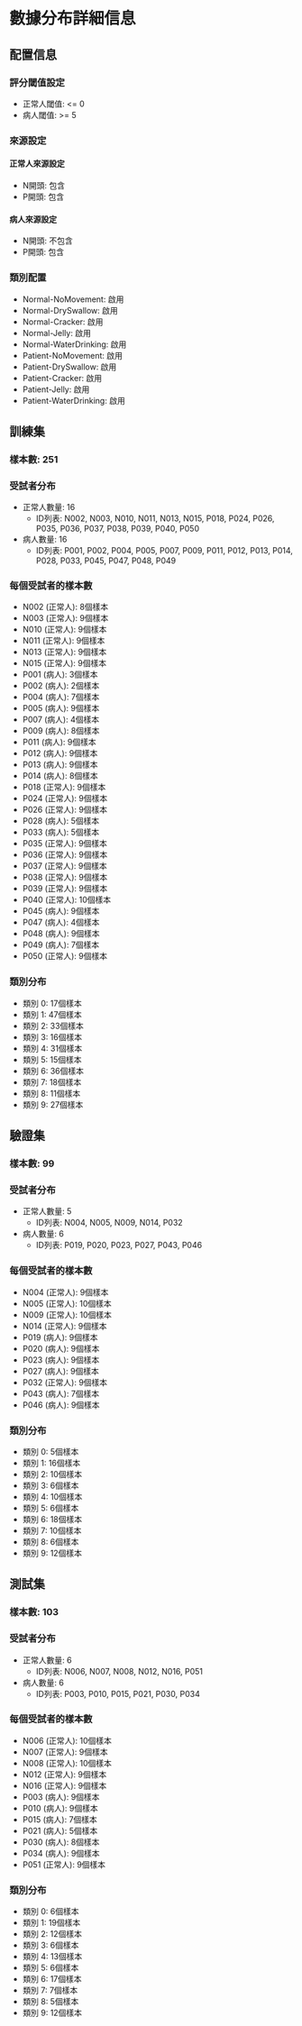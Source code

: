 # 數據分布詳細信息

## 配置信息

### 評分閾值設定
- 正常人閾值: <= 0
- 病人閾值: >= 5

### 來源設定
#### 正常人來源設定
- N開頭: 包含
- P開頭: 包含

#### 病人來源設定
- N開頭: 不包含
- P開頭: 包含

### 類別配置
- Normal-NoMovement: 啟用
- Normal-DrySwallow: 啟用
- Normal-Cracker: 啟用
- Normal-Jelly: 啟用
- Normal-WaterDrinking: 啟用
- Patient-NoMovement: 啟用
- Patient-DrySwallow: 啟用
- Patient-Cracker: 啟用
- Patient-Jelly: 啟用
- Patient-WaterDrinking: 啟用

## 訓練集

### 樣本數: 251

### 受試者分布
- 正常人數量: 16
  - ID列表: N002, N003, N010, N011, N013, N015, P018, P024, P026, P035, P036, P037, P038, P039, P040, P050
- 病人數量: 16
  - ID列表: P001, P002, P004, P005, P007, P009, P011, P012, P013, P014, P028, P033, P045, P047, P048, P049

### 每個受試者的樣本數
- N002 (正常人): 8個樣本
- N003 (正常人): 9個樣本
- N010 (正常人): 9個樣本
- N011 (正常人): 9個樣本
- N013 (正常人): 9個樣本
- N015 (正常人): 9個樣本
- P001 (病人): 3個樣本
- P002 (病人): 2個樣本
- P004 (病人): 7個樣本
- P005 (病人): 9個樣本
- P007 (病人): 4個樣本
- P009 (病人): 8個樣本
- P011 (病人): 9個樣本
- P012 (病人): 9個樣本
- P013 (病人): 9個樣本
- P014 (病人): 8個樣本
- P018 (正常人): 9個樣本
- P024 (正常人): 9個樣本
- P026 (正常人): 9個樣本
- P028 (病人): 5個樣本
- P033 (病人): 5個樣本
- P035 (正常人): 9個樣本
- P036 (正常人): 9個樣本
- P037 (正常人): 9個樣本
- P038 (正常人): 9個樣本
- P039 (正常人): 9個樣本
- P040 (正常人): 10個樣本
- P045 (病人): 9個樣本
- P047 (病人): 4個樣本
- P048 (病人): 9個樣本
- P049 (病人): 7個樣本
- P050 (正常人): 9個樣本

### 類別分布
- 類別 0: 17個樣本
- 類別 1: 47個樣本
- 類別 2: 33個樣本
- 類別 3: 16個樣本
- 類別 4: 31個樣本
- 類別 5: 15個樣本
- 類別 6: 36個樣本
- 類別 7: 18個樣本
- 類別 8: 11個樣本
- 類別 9: 27個樣本

## 驗證集

### 樣本數: 99

### 受試者分布
- 正常人數量: 5
  - ID列表: N004, N005, N009, N014, P032
- 病人數量: 6
  - ID列表: P019, P020, P023, P027, P043, P046

### 每個受試者的樣本數
- N004 (正常人): 9個樣本
- N005 (正常人): 10個樣本
- N009 (正常人): 10個樣本
- N014 (正常人): 9個樣本
- P019 (病人): 9個樣本
- P020 (病人): 9個樣本
- P023 (病人): 9個樣本
- P027 (病人): 9個樣本
- P032 (正常人): 9個樣本
- P043 (病人): 7個樣本
- P046 (病人): 9個樣本

### 類別分布
- 類別 0: 5個樣本
- 類別 1: 16個樣本
- 類別 2: 10個樣本
- 類別 3: 6個樣本
- 類別 4: 10個樣本
- 類別 5: 6個樣本
- 類別 6: 18個樣本
- 類別 7: 10個樣本
- 類別 8: 6個樣本
- 類別 9: 12個樣本

## 測試集

### 樣本數: 103

### 受試者分布
- 正常人數量: 6
  - ID列表: N006, N007, N008, N012, N016, P051
- 病人數量: 6
  - ID列表: P003, P010, P015, P021, P030, P034

### 每個受試者的樣本數
- N006 (正常人): 10個樣本
- N007 (正常人): 9個樣本
- N008 (正常人): 10個樣本
- N012 (正常人): 9個樣本
- N016 (正常人): 9個樣本
- P003 (病人): 9個樣本
- P010 (病人): 9個樣本
- P015 (病人): 7個樣本
- P021 (病人): 5個樣本
- P030 (病人): 8個樣本
- P034 (病人): 9個樣本
- P051 (正常人): 9個樣本

### 類別分布
- 類別 0: 6個樣本
- 類別 1: 19個樣本
- 類別 2: 12個樣本
- 類別 3: 6個樣本
- 類別 4: 13個樣本
- 類別 5: 6個樣本
- 類別 6: 17個樣本
- 類別 7: 7個樣本
- 類別 8: 5個樣本
- 類別 9: 12個樣本

